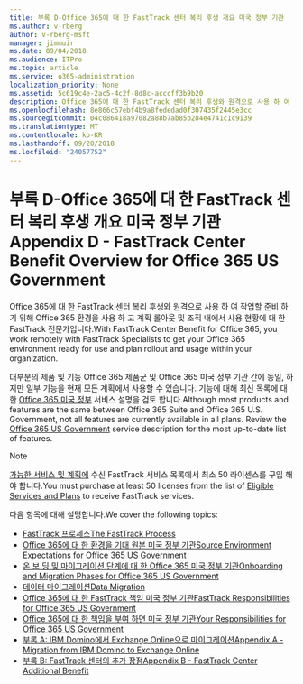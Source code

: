 ```yaml
---
title: 부록 D-Office 365에 대 한 FastTrack 센터 복리 후생 개요 미국 정부 기관
ms.author: v-rberg
author: v-rberg-msft
manager: jimmuir
ms.date: 09/04/2018
ms.audience: ITPro
ms.topic: article
ms.service: o365-administration
localization_priority: None
ms.assetid: 5c619c4e-2ac5-4c2f-8d8c-acccff3b9b20
description: Office 365에 대 한 FastTrack 센터 복리 후생와 원격으로 사용 하 여 작업할 준비 하기 위해 Office 365 환경을 사용 하 고 계획 롤아웃 및 조직 내에서 사용 현황에 대 한 FastTrack 전문가입니다.
ms.openlocfilehash: 8e866c57ebf4b9a8fededad0f307435f2445e3cc
ms.sourcegitcommit: 04c086418a97082a88b7ab85b284e4741c1c9139
ms.translationtype: MT
ms.contentlocale: ko-KR
ms.lasthandoff: 09/20/2018
ms.locfileid: "24057752"
---
```

# <a name="appendix-d---fasttrack-center-benefit-overview-for-office-365-us-government"></a><span data-ttu-id="663f3-103">부록 D-Office 365에 대 한 FastTrack 센터 복리 후생 개요 미국 정부 기관</span><span class="sxs-lookup"><span data-stu-id="663f3-103">Appendix D - FastTrack Center Benefit Overview for Office 365 US Government</span></span>

<span data-ttu-id="663f3-104">Office 365에 대 한 FastTrack 센터 복리 후생와 원격으로 사용 하 여 작업할 준비 하기 위해 Office 365 환경을 사용 하 고 계획 롤아웃 및 조직 내에서 사용 현황에 대 한 FastTrack 전문가입니다.</span><span class="sxs-lookup"><span data-stu-id="663f3-104">With FastTrack Center Benefit for Office 365, you work remotely with FastTrack Specialists to get your Office 365 environment ready for use and plan rollout and usage within your organization.</span></span> 
  
<span data-ttu-id="663f3-p101">대부분의 제품 및 기능 Office 365 제품군 및 Office 365 미국 정부 기관 간에 동일, 하지만 일부 기능을 현재 모든 계획에서 사용할 수 있습니다. 기능에 대해 최신 목록에 대 한 [Office 365 미국 정부](https://aka.ms/aboutgovcloud) 서비스 설명을 검토 합니다.</span><span class="sxs-lookup"><span data-stu-id="663f3-p101">Although most products and features are the same between Office 365 Suite and Office 365 U.S. Government, not all features are currently available in all plans. Review the [Office 365 US Government](https://aka.ms/aboutgovcloud) service description for the most up-to-date list of features.</span></span>

> [!NOTE]
><span data-ttu-id="663f3-107">[가능한 서비스 및 계획에](eligible-services-and-plans.md) 수신 FastTrack 서비스 목록에서 최소 50 라이센스를 구입 해야 합니다.</span><span class="sxs-lookup"><span data-stu-id="663f3-107">You must purchase at least 50 licenses from the list of [Eligible Services and Plans](eligible-services-and-plans.md) to receive FastTrack services.</span></span>  

<span data-ttu-id="663f3-108">다음 항목에 대해 설명합니다.</span><span class="sxs-lookup"><span data-stu-id="663f3-108">We cover the following topics:</span></span>
- [<span data-ttu-id="663f3-109">FastTrack 프로세스</span><span class="sxs-lookup"><span data-stu-id="663f3-109">The FastTrack Process</span></span>](fasttrack-process.md) 
- [<span data-ttu-id="663f3-110">Office 365에 대 한 환경을 기대 원본 미국 정부 기관</span><span class="sxs-lookup"><span data-stu-id="663f3-110">Source Environment Expectations for Office 365 US Government</span></span>](US-Gov-appendix-source-environment-expectations.md)   
- [<span data-ttu-id="663f3-111">온 보 딩 및 마이그레이션 단계에 대 한 Office 365 미국 정부 기관</span><span class="sxs-lookup"><span data-stu-id="663f3-111">Onboarding and Migration Phases for Office 365 US Government</span></span>](US-Gov-appendix-onboarding-and-migration.md)
- [<span data-ttu-id="663f3-112">데이터 마이그레이션</span><span class="sxs-lookup"><span data-stu-id="663f3-112">Data Migration</span></span>](data-migration.md)    
- [<span data-ttu-id="663f3-113">Office 365에 대 한 FastTrack 책임 미국 정부 기관</span><span class="sxs-lookup"><span data-stu-id="663f3-113">FastTrack Responsibilities for Office 365 US Government</span></span>](US-Gov-appendix-fasttrack-responsibilities.md)   
- [<span data-ttu-id="663f3-114">Office 365에 대 한 책임을 부여 하면 미국 정부 기관</span><span class="sxs-lookup"><span data-stu-id="663f3-114">Your Responsibilities for Office 365 US Government</span></span>](US-Gov-appendix-your-responsibilities.md) 
- [<span data-ttu-id="663f3-115">부록 A: IBM Domino에서 Exchange Online으로 마이그레이션</span><span class="sxs-lookup"><span data-stu-id="663f3-115">Appendix A - Migration from IBM Domino to Exchange Online</span></span>](from-ibm-domino-to-exchange-online.md)   
- [<span data-ttu-id="663f3-116">부록 B: FastTrack 센터의 추가 장점</span><span class="sxs-lookup"><span data-stu-id="663f3-116">Appendix B - FastTrack Center Additional Benefit</span></span>](fasttrack-additional-benefits.md)


